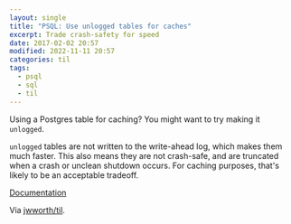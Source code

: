 ```yaml
---
layout: single
title: "PSQL: Use unlogged tables for caches"
excerpt: Trade crash-safety for speed
date: 2017-02-02 20:57
modified: 2022-11-11 20:57
categories: til
tags:
  - psql
  - sql
  - til
---
```


Using a Postgres table for caching? You might want to try making it `unlogged`.

`unlogged` tables are not written to the write-ahead log,
which makes them much faster.
This also means they are not crash-safe,
and are truncated when a crash or unclean shutdown occurs.
For caching purposes, that's likely to be an acceptable tradeoff.

[Documentation](http://www.postgresql.org/docs/current/static/sql-createtable.html)

Via [jwworth/til](https://github.com/jwworth/til).

